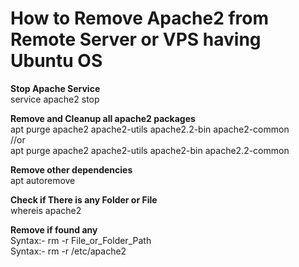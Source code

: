 # **How to Remove Apache2 from Remote Server or VPS having Ubuntu OS**  

**Stop Apache Service**  
service apache2 stop  

**Remove and Cleanup all apache2 packages**  
apt purge apache2 apache2-utils apache2.2-bin apache2-common  
//or  
apt purge apache2 apache2-utils apache2-bin apache2.2-common  

**Remove other dependencies**  
apt autoremove  

**Check if There is any Folder or File**  
whereis apache2  

**Remove if found any**  
Syntax:- rm -r File_or_Folder_Path  
Syntax:- rm -r /etc/apache2  